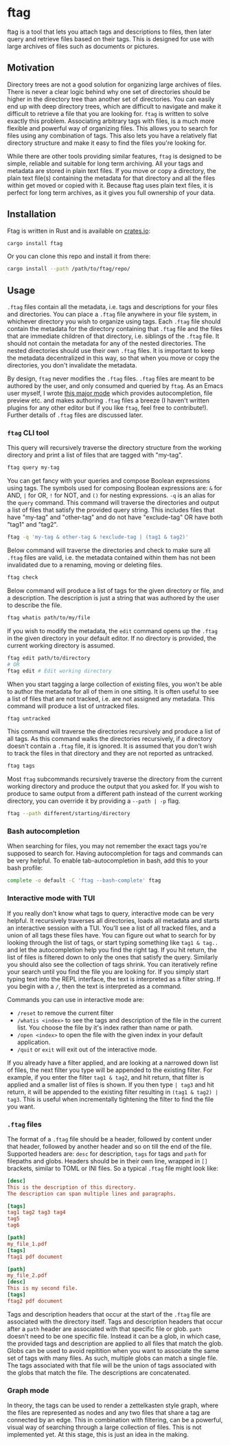 # ftag

ftag is a tool that lets you attach tags and descriptions to files,
then later query and retrieve files based on their tags. This is
designed for use with large archives of files such as documents or
pictures.

## Motivation

Directory trees are not a good solution for organizing large archives
of files. There is never a clear logic behind why one set of
directories should be higher in the directory tree than another set of
directories. You can easily end up with deep directory trees, which
are difficult to navigate and make it difficult to retrieve a file
that you are looking for. `ftag` is written to solve exactly this
problem. Associating arbitrary tags with files, is a much more
flexible and powerful way of organizing files. This allows you to
search for files using any combination of tags. This also lets you
have a relatively flat directory structure and make it easy to find
the files you're looking for.

While there are other tools providing similar features, `ftag` is
designed to be simple, reliable and suitable for long term
archiving. All your tags and metadata are stored in plain text
files. If you move or copy a directory, the plain text file(s)
containing the metadata for that directory and all the files within
get moved or copied with it. Because ftag uses plain text files, it
is perfect for long term archives, as it gives you full ownership of
your data.

## Installation

Ftag is written in Rust and is available on
[crates.io](https://crates.io/):
```bash
cargo install ftag
```

Or you can clone this repo and install it from there:

```bash
cargo install --path /path/to/ftag/repo/
```

## Usage

`.ftag` files contain all the metadata, i.e. tags and descriptions
for your files and directories. You can place a `.ftag` file
anywhere in your file system, in whichever directory you wish to
organize using tags. Each `.ftag` file should contain the metadata
for the directory containing that `.ftag` file and the files that
are immediate children of that directory, i.e. siblings of the
`.ftag` file. It should not contain the metadata for any of the
nested directories. The nested directories should use their own
`.ftag` files. It is important to keep the metadata decentralized in
this way, so that when you move or copy the directories, you don't
invalidate the metadata.

By design, `ftag` never modifies the `.ftag` files. `.ftag`
files are meant to be authored by the user, and only consumed and
queried by `ftag`. As an Emacs user myself, I wrote [this major
mode](https://github.com/ranjeethmahankali/ftag-mode) which provides
autocompletion, file preview etc. and makes authoring `.ftag` files
a breeze (I haven't written plugins for any other editor but if you
like `ftag`, feel free to contribute!). Further details of `.ftag`
files are discussed later.

### `ftag` CLI tool

This query will recursively traverse the directory structure from the
working directory and print a list of files that are tagged with
"my-tag".

```bash
ftag query my-tag
```

You can get fancy with your queries and compose Boolean expressions
using tags. The symbols used for composing Boolean expressions are:
`&` for AND, `|` for OR, `!` for NOT, and `()` for nesting
expressions. `-q` is an alias for the `query` command. This command
will traverse the directories and output a list of files that satisfy
the provided query string. This includes files that have "my-tag" and
"other-tag" and do not have "exclude-tag" OR have both "tag1" and
"tag2".

```bash
ftag -q 'my-tag & other-tag & !exclude-tag | (tag1 & tag2)'
```

Below command will traverse the directories and check to make sure all
`.ftag` files are valid, i.e. the metadata contained within them has
not been invalidated due to a renaming, moving or deleting files.

```bash
ftag check
```

Below command will produce a list of tags for the given directory or
file, and a description. The description is just a string that was
authored by the user to describe the file.

```bash
ftag whatis path/to/my/file
```

If you wish to modify the metadata, the `edit` command opens up the
`.ftag` in the given directory in your default editor. If no
directory is provided, the current working directory is assumed.

```bash
ftag edit path/to/directory
# OR
ftag edit # Edit working directory
```

When you start tagging a large collection of existing files, you won't
be able to author the metadata for all of them in one sitting. It is
often useful to see a list of files that are not tracked, i.e. are not
assigned any metadata. This command will produce a list of untracked
files.

```bash
ftag untracked
```

This command will traverse the directories recursively and produce a
list of all tags. As this command walks the directories recursively,
if a directory doesn't contain a `.ftag` file, it is ignored. It is
assumed that you don't wish to track the files in that directory and
they are not reported as untracked.

```bash
ftag tags
```

Most `ftag` subcommands recursively traverse the directory from the
current working directory and produce the output that you asked
for. If you wish to produce to same output from a different path
instead of the current working directory, you can override it by
providing a `--path | -p` flag.

```bash
ftag --path different/starting/directory
```

### Bash autocompletion

When searching for files, you may not remember the exact tags you're
supposed to search for. Having autocompletion for tags and commands
can be very helpful. To enable tab-autocompletion in bash, add this to your bash profile:
```bash
complete -o default -C 'ftag --bash-complete' ftag
```

### Interactive mode with TUI

If you really don't know what tags to query, interactive mode can be
very helpful. It recursively traverses all directories, loads all
metadata and starts an interactive session with a TUI. You'll see a
list of all tracked files, and a union of all tags these files
have. You can figure out what to search for by looking through the
list of tags, or start typing something like `tag1 & tag..` and
let the autocompletion help you find the right tag. If you hit return,
the list of files is filtered down to only the ones that satisfy the
query. Similarly you should also see the collection of tags
shrink. You can iteratively refine your search until you find the file
you are looking for. If you simply start typing text into the REPL
interface, the text is interpreted as a filter string. If you begin
with a `/`, then the text is interpreted as a command.

Commands you can use in interactive mode are:
- `/reset` to remove the current filter
- `/whatis <index>` to see the tags and description of the file in the
  current list. You choose the file by it's index rather than name or
  path.
- `/open <index>` to open the file with the given index in your default
  application.
- `/quit` or `exit` will exit out of the interactive mode.

If you already have a filter applied, and are looking at a narrowed
down list of files, the next filter you type will be appended to the
existing filter. For example, if you enter the filter `tag1 & tag2`,
and hit return, that filter is applied and a smaller list of files is
shown. If you then type `| tag3` and hit return, it will be appended
to the existing filter resulting in `(tag1 & tag2) | tag3`. This is
useful when incrementally tightening the filter to find the file you
want.

### `.ftag` files

The format of a `.ftag` file should be a header, followed by content
under that header, followed by another header and so on till the end
of the file. Supported headers are: `desc` for description, `tags` for
tags and `path` for filepaths and globs. Headers should be in their
own line, wrapped in `[]` brackets, similar to TOML or INI files. So a
typical `.ftag` file might look like:

```ini
[desc]
This is the description of this directory.
The description can span multiple lines and paragraphs.

[tags]
tag1 tag2 tag3 tag4
tag5
tag6

[path]
my_file_1.pdf
[tags]
ftag1 pdf document

[path]
my_file_2.pdf
[desc]
This is my second file.
[tags]
ftag2 pdf document
```

Tags and description headers that occur at the start of the `.ftag`
file are associated with the directory itself. Tags and description
headers that occur after a `path` header are associated with that
specific file or glob. `path` doesn't need to be one specific
file. Instead it can be a glob, in which case, the provided tags and
description are applied to all files that match the glob. Globs can be
used to avoid repitition when you want to associate the same set of
tags with many files. As such, multiple globs can match a single
file. The tags associated with that file will be the union of tags
associated with the globs that match the file. The descriptions are
concatenated.

### Graph mode

In theory, the tags can be used to render a zettelkasten style graph,
where the files are represented as nodes and any two files that share
a tag are connected by an edge. This in combination with filtering,
can be a powerful, visual way of searching through a large collection
of files. This is not implemented yet. At this stage, this is just an
idea in the making.
